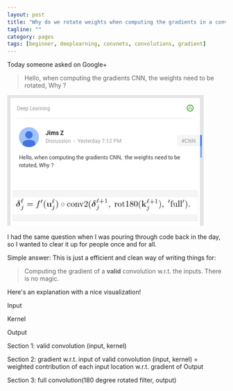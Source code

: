 ```yaml
---
layout: post
title: "Why do we rotate weights when computing the gradients in a convolution layer of a convolution network?"
tagline: ""
category: pages
tags: [beginner, deeplearning, convnets, convolutions, gradient]
---
```


Today someone asked on Google+

> Hello, when computing the gradients CNN,  the weights need to be rotated, Why ? 

![question](question.png "Question")


I had the same question when I was pouring through code back in the day, so I wanted to clear it up for people once and for all.

Simple answer: 
This is just a efficient and clean way of writing things for:
> Computing the gradient of a **valid** convolution w.r.t. the inputs.
There is no magic.

Here's an explanation with a nice visualization!

Input

Kernel

Output



Section 1: valid convolution (input, kernel)


Section 2: gradient w.r.t. input of valid convolution (input, kernel) = weighted contribution of each input location w.r.t. gradient of Output


Section 3: full convolution(180 degree rotated filter, output)



